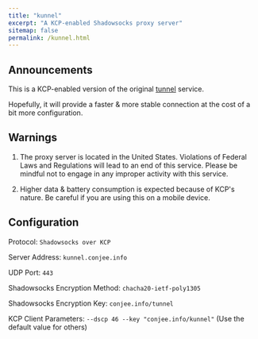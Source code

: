 ```yaml
---
title: "kunnel"
excerpt: "A KCP-enabled Shadowsocks proxy server"
sitemap: false
permalink: /kunnel.html
---
```


## Announcements

This is a KCP-enabled version of the original [tunnel](https://conjee.info/tunnel) service.

Hopefully, it will provide a faster & more stable connection at the cost of a bit more configuration.

## Warnings

1. The proxy server is located in the United States. Violations of Federal Laws and Regulations will lead to an end of this service. Please be mindful not to engage in any improper activity with this service.

2. Higher data & battery consumption is expected because of KCP's nature. Be careful if you are using this on a mobile device.

## Configuration

Protocol: `Shadowsocks over KCP`

Server Address: `kunnel.conjee.info`

UDP Port: `443`

Shadowsocks Encryption Method: `chacha20-ietf-poly1305`

Shadowsocks Encryption Key: `conjee.info/tunnel`

KCP Client Parameters: `--dscp 46 --key "conjee.info/kunnel"` (Use the default value for others)

